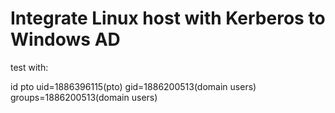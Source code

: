 # Integrate Linux host with Kerberos to Windows AD

test with:

id pto
uid=1886396115(pto) gid=1886200513(domain users) groups=1886200513(domain users)
